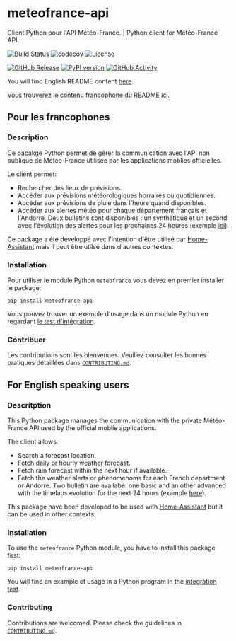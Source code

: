 # meteofrance-api

Client Python pour l'API Météo-France. | Python client for Météo-France API.

[![Build Status][build-shield]][build]
[![codecov][codecov-shield]][codecov]
[![License][license-shield]](LICENSE)

[![GitHub Release][releases-shield]][releases]
[![PyPI version][pypi-shield]][pypi]
[![GitHub Activity][commits-shield]][commits]

You will find English README content [here](#for-english-speaking-users).

Vous trouverez le contenu francophone du README [ici](#pour-les-francophones).

## Pour les francophones

### Description

Ce pacakge Python permet de gérer la communication avec l'API non publique de
Météo-France utilisée par les applications moblies officielles.

Le client permet:

- Rechercher des lieux de prévisions.
- Accéder aux prévisions météorologiques horraires ou quotidiennes.
- Accéder aux prévisions de pluie dans l'heure quand disponibles.
- Accéder aux alertes météo pour chaque département français et l'Andorre. Deux
  bulletins sont disponibles : un synthétique et un second avec l'évolution des alertes
  pour les prochaines 24 heures (exemple [ici](http://vigilance.meteofrance.com/Bulletin_sans.html?a=dept32&b=2&c=)).

Ce package a été développé avec l'intention d'être utilisé par [Home-Assistant](https://home-assistant.io/) mais il peut être utilsé dans d'autres contextes.

### Installation

Pour utiliser le module Python `meteofrance` vous devez en premier installer
le package:

`pip install meteofrance-api`

Vous pouvez trouver un exemple d'usage dans un module Python en regardant [le test d'intégration](tests/test_integrations.py).

### Contribuer

Les contributions sont les bienvenues. Veuillez consulter les bonnes pratiques
détaillées dans [`CONTRIBUTING.md`](CONTRIBUTING.md).

## For English speaking users

### Descritption

This Python package manages the communication with the private Météo-France API
used by the official moblie applications.

The client allows:

- Search a forecast location.
- Fetch daily or hourly weather forecast.
- Fetch rain forecast within the next hour if available.
- Fetch the weather alerts or phenomenoms for each French department or Andorre.
  Two bulletin are availabe: one basic and an other advanced with the timelaps evolution for the next 24 hours (example [here](http://vigilance.meteofrance.com/Bulletin_sans.html?a=dept32&b=2&c=)).

This package have been developed to be used with [Home-Assistant](https://home-assistant.io/) but it can be used in other contexts.

### Installation

To use the `meteofrance` Python module, you have to install this package first:

`pip install meteofrance-api`

You will find an example ot usage in a Python program in the [integration test](tests/test_integrations.py).

### Contributing

Contributions are welcomed. Please check the guidelines in [`CONTRIBUTING.md`](CONTRIBUTING.md).

[commits-shield]: https://img.shields.io/github/commit-activity/y/hacf-fr/meteofrance-api.svg?style=for-the-badge
[commits]: https://github.com/hacf-fr/meteofrance-api/commits/master
[license-shield]: https://img.shields.io/github/license/hacf-fr/meteofrance-api.svg?style=for-the-badge
[releases-shield]: https://img.shields.io/github/release/hacf-fr/meteofrance-api.svg?style=for-the-badge
[releases]: https://github.com/hacf-fr/meteofrance-api/releases
[build-shield]: https://img.shields.io/github/workflow/status/hacf-fr/meteofrance-api/Python%20package?style=for-the-badge
[build]: https://github.com/hacf-fr/meteofrance-api/actions?query=workflow%3A%22Python+package%22
[codecov-shield]: https://img.shields.io/codecov/c/github/hacf-fr/meteofrance-api?style=for-the-badge
[codecov]: https://codecov.io/gh/hacf-fr/meteofrance-api
[pypi-shield]: https://img.shields.io/pypi/v/meteofrance-api?style=for-the-badge
[pypi]: https://pypi.org/project/meteofrance-api/
